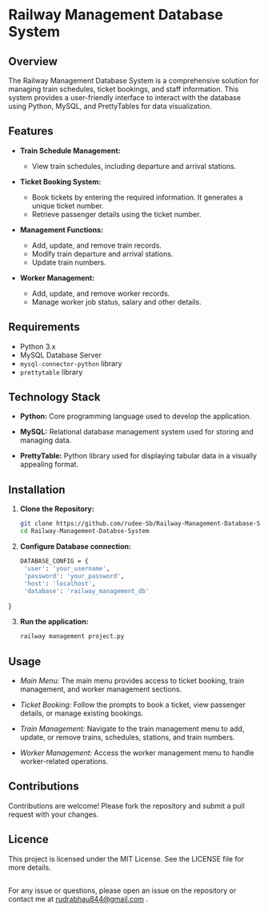 # Railway Management Database System

## Overview

The Railway Management Database System is a comprehensive solution for managing train schedules, ticket bookings, and staff information. This system provides a user-friendly interface to interact with the database using Python, MySQL, and PrettyTables for data visualization.

## Features

- **Train Schedule Management:**
  - View train schedules, including departure and arrival stations.

- **Ticket Booking System:**
  - Book tickets by entering the required information. It generates a unique ticket number.
  - Retrieve passenger details using the ticket number.

- **Management Functions:**
  - Add, update, and remove train records.
  - Modify train departure and arrival stations.
  - Update train numbers.

- **Worker Management:**
  - Add, update, and remove worker records.
  - Manage worker job status, salary and other details.

## Requirements

- Python 3.x
- MySQL Database Server
- `mysql-connector-python` library
- `prettytable` library

## Technology Stack
- **Python:**  Core programming language used to develop the application.
  
- **MySQL:**  Relational database management system used for storing and managing data.
  
- **PrettyTable:**  Python library used for displaying tabular data in a visually appealing format.

## Installation

1. **Clone the Repository:**

   ```bash
   git clone https://github.com/rudee-Sb/Railway-Management-Database-System.git
   cd Railway-Management-Databse-System

2. **Configure Database connection:**
   ```bash
   DATABASE_CONFIG = {
    'user': 'your_username',
    'password': 'your_password',
    'host': 'localhost',
    'database': 'railway_management_db'
}

3. **Run the application:**
   ```bash
   railway management project.py

## Usage
- *Main Menu:*  The main menu provides access to ticket booking, train management, and worker management sections.
  
- *Ticket Booking:*  Follow the prompts to book a ticket, view passenger details, or manage existing bookings.
  
- *Train Management:*  Navigate to the train management menu to add, update, or remove trains, schedules, stations, and train numbers.
  
- *Worker Management:*  Access the worker management menu to handle worker-related operations.

## Contributions
Contributions are welcome! Please fork the repository and submit a pull request with your changes.

## Licence 
This project is licensed under the MIT License. See the LICENSE file for more details.

## 

For any issue or questions, please open an issue on the repository or contact me at rudrabhau844@gmail.com .

   
